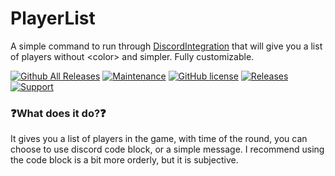 # PlayerList
A simple command to run through [DiscordIntegration](https://github.com/Exiled-Team/DiscordIntegration) that will give you a list of players without &lt;color> and simpler. Fully customizable.

[![Github All Releases](https://img.shields.io/github/downloads/SrLicht/PlayerList/total.svg)](https://github.com/SrLicht/PlayerList/releases) [![Maintenance](https://img.shields.io/badge/Maintained%3F-yes-green.svg)](https://github.com/SrLicht/SCP-069/graphs/commit-activity) [![GitHub license](https://img.shields.io/github/license/Naereen/StrapDown.js.svg)](https://github.com/SrLicht/SCP-069/blob/main/LICENSE)
<a href="https://github.com/SrLicht/PlayerList/releases"><img src="https://img.shields.io/github/v/release/SrLicht/PlayerList?include_prereleases&label=Release" alt="Releases"></a>
<a href="https://discord.gg/PyUkWTg"><img src="https://img.shields.io/discord/656673194693885975?color=%23aa0000&label=EXILED" alt="Support"></a>

### ❓What does it do?❓ 
It gives you a list of players in the game, with time of the round, you can choose to use discord code block, or a simple message. I recommend using the code block is a bit more orderly, but it is subjective.
